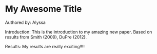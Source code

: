 # My Awesome Title
Authored by: Alyssa

Introduction: This is the introduction to my amazing new paper. Based on results from Smith (2009), DuPre (2012).

Results: My results are really exciting!!!!